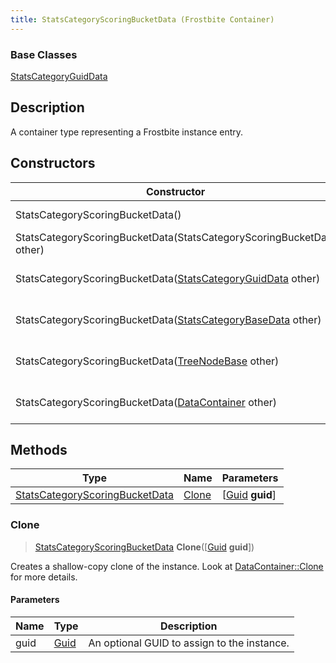 ```yaml
---
title: StatsCategoryScoringBucketData (Frostbite Container)
---
```

### Base Classes

[StatsCategoryGuidData](StatsCategoryGuidData)

## Description

A container type representing a Frostbite instance entry.

## Constructors

| Constructor                                                                               | Description                                                                                                                                         |
| ----------------------------------------------------------------------------------------- | --------------------------------------------------------------------------------------------------------------------------------------------------- |
| StatsCategoryScoringBucketData()                                                          | Create a new instance of this container type.                                                                                                       |
| StatsCategoryScoringBucketData(StatsCategoryScoringBucketData other)                      | Create a reference copy of an instance of the same type.                                                                                            |
| StatsCategoryScoringBucketData([StatsCategoryGuidData](StatsCategoryGuidData) other)      | Upcast an instance of type [StatsCategoryGuidData](StatsCategoryGuidData) to [StatsCategoryScoringBucketData](StatsCategoryScoringBucketData).      |
| StatsCategoryScoringBucketData([StatsCategoryBaseData](StatsCategoryBaseData) other)      | Upcast an instance of type [StatsCategoryBaseData](StatsCategoryBaseData) to [StatsCategoryScoringBucketData](StatsCategoryScoringBucketData).      |
| StatsCategoryScoringBucketData([TreeNodeBase](TreeNodeBase) other)                        | Upcast an instance of type [TreeNodeBase](TreeNodeBase) to [StatsCategoryScoringBucketData](StatsCategoryScoringBucketData).                        |
| StatsCategoryScoringBucketData([DataContainer](/vext/ref/cls/shr/datacontainer) other) | Upcast an instance of type [DataContainer](/vext/ref/cls/shr/datacontainer) to [StatsCategoryScoringBucketData](StatsCategoryScoringBucketData). |

## Methods

| Type                                                             | Name            | Parameters                                     |
| ---------------------------------------------------------------- | --------------- | ---------------------------------------------- |
| [StatsCategoryScoringBucketData](StatsCategoryScoringBucketData) | [Clone](#clone) | \[[Guid](/vext/ref/cls/shr/guid) **guid**\] |

### Clone

> [StatsCategoryScoringBucketData](StatsCategoryScoringBucketData) **Clone**(\[[Guid](/vext/ref/cls/shr/guid) **guid**\])

Creates a shallow-copy clone of the instance. Look at [DataContainer::Clone](/vext/ref/cls/shr/datacontainer#clone) for more details.

#### Parameters

| Name | Type         | Description                                 |
| ---- | ------------ | ------------------------------------------- |
| guid | [Guid](Guid) | An optional GUID to assign to the instance. |
